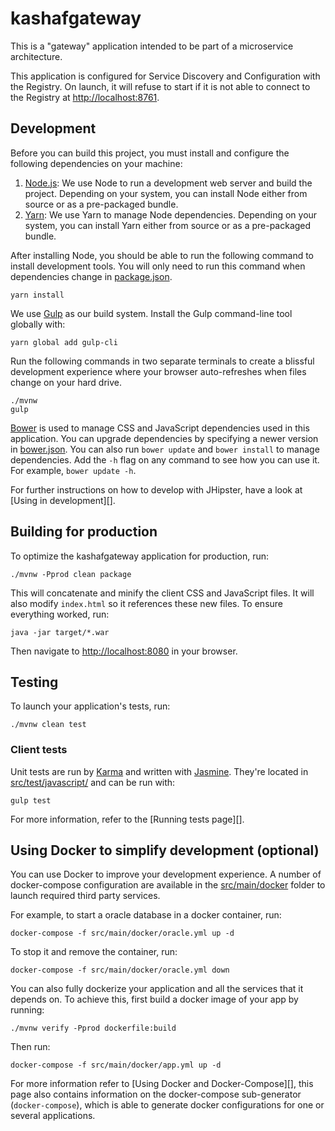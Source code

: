 # kashafgateway

This is a "gateway" application intended to be part of a microservice architecture.

This application is configured for Service Discovery and Configuration with the Registry. On launch, it will refuse to
start if it is not able to connect to the Registry at [http://localhost:8761](http://localhost:8761).

## Development

Before you can build this project, you must install and configure the following dependencies on your machine:

1. [Node.js][]: We use Node to run a development web server and build the project. Depending on your system, you can
   install Node either from source or as a pre-packaged bundle.
2. [Yarn][]: We use Yarn to manage Node dependencies. Depending on your system, you can install Yarn either from source
   or as a pre-packaged bundle.

After installing Node, you should be able to run the following command to install development tools. You will only need
to run this command when dependencies change in [package.json](package.json).

    yarn install

We use [Gulp][] as our build system. Install the Gulp command-line tool globally with:

    yarn global add gulp-cli

Run the following commands in two separate terminals to create a blissful development experience where your browser
auto-refreshes when files change on your hard drive.

    ./mvnw
    gulp

[Bower][] is used to manage CSS and JavaScript dependencies used in this application. You can upgrade dependencies by
specifying a newer version in [bower.json](bower.json). You can also run `bower update` and `bower install` to manage
dependencies. Add the `-h` flag on any command to see how you can use it. For example, `bower update -h`.

For further instructions on how to develop with JHipster, have a look at [Using in development][].

## Building for production

To optimize the kashafgateway application for production, run:

    ./mvnw -Pprod clean package

This will concatenate and minify the client CSS and JavaScript files. It will also modify `index.html` so it references
these new files. To ensure everything worked, run:

    java -jar target/*.war

Then navigate to [http://localhost:8080](http://localhost:8080) in your browser.

## Testing

To launch your application's tests, run:

    ./mvnw clean test

### Client tests

Unit tests are run by [Karma][] and written with [Jasmine][]. They're located
in [src/test/javascript/](src/test/javascript/) and can be run with:

    gulp test

For more information, refer to the [Running tests page][].

## Using Docker to simplify development (optional)

You can use Docker to improve your development experience. A number of docker-compose configuration are available in
the [src/main/docker](src/main/docker) folder to launch required third party services.

For example, to start a oracle database in a docker container, run:

    docker-compose -f src/main/docker/oracle.yml up -d

To stop it and remove the container, run:

    docker-compose -f src/main/docker/oracle.yml down

You can also fully dockerize your application and all the services that it depends on. To achieve this, first build a
docker image of your app by running:

    ./mvnw verify -Pprod dockerfile:build

Then run:

    docker-compose -f src/main/docker/app.yml up -d

For more information refer to [Using Docker and Docker-Compose][], this page also contains information on the
docker-compose sub-generator (`docker-compose`), which is able to generate docker configurations for one or several
applications.

[Node.js]: https://nodejs.org/

[Yarn]: https://yarnpkg.org/

[Bower]: http://bower.io/

[Gulp]: http://gulpjs.com/

[BrowserSync]: http://www.browsersync.io/

[Karma]: http://karma-runner.github.io/

[Jasmine]: http://jasmine.github.io/2.0/introduction.html

[Protractor]: https://angular.github.io/protractor/

[Leaflet]: http://leafletjs.com/

[DefinitelyTyped]: http://definitelytyped.org/
